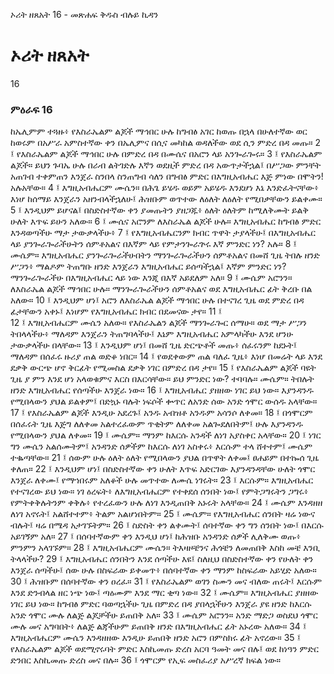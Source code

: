﻿
 ኦሪት ዘጸአት 16 - መጽሐፍ ቅዱስ ብሉይ ኪዳን
# ኦሪት ዘጸአት
16
### ምዕራፍ 16
ከኤሊምም ተጓዙ፥ የእስራኤልም ልጆች ማኅበር ሁሉ ከግብፅ አገር ከወጡ በኋላ በሁለተኛው ወር ከወሩም በአሥራ አምስተኛው ቀን በኤሊምና በሲና መካከል ወዳለችው ወደ ሲን ምድረ በዳ መጡ።
2 ፤ የእስራኤልም ልጆች ማኅበር ሁሉ በምድረ በዳ በሙሴና በአሮን ላይ አንጐራጐሩ።
3 ፤ የእስራኤልም ልጆች። ይህን ጉባኤ ሁሉ በራብ ልትገድሉ እኛን ወደዚች ምድረ በዳ አውጥታችኋል፤ በሥጋው ምንቸት አጠገብ ተቀምጠን እንጀራ ስንበላ ስንጠግብ ሳለን በግብፅ ምድር በእግዚአብሔር እጅ ምነው በሞትን! አሉአቸው።
4 ፤ እግዚአብሔርም ሙሴን። በሕጌ ይሄዱ ወይም አይሄዱ እንደሆነ እኔ እንድፈትናቸው፥ እነሆ ከሰማይ እንጀራን አዘንብላችኋለሁ፤ ሕዝቡም ወጥተው ለዕለት ለዕለት የሚበቃቸውን ይልቀሙ።
5 ፤ እንዲህም ይሆናል፤ በስድስተኛው ቀን ያመጡትን ያዘጋጁ፥ ዕለት ዕለትም ከሚለቅሙት ይልቅ ሁለት እጥፍ ይሁን አለው።
6 ፤ ሙሴና አሮንም ለእስራኤል ልጆች ሁሉ። እግዚአብሔር ከግብፅ ምድር እንዳወጣችሁ ማታ ታውቃላችሁ፥
7 ፤ የእግዚአብሔርንም ክብር ጥዋት ታያላችሁ፤ በእግዚአብሔር ላይ ያንጐራጐራችሁትን ሰምቶአልና በእኛም ላይ የምታንጐራጕሩ እኛ ምንድር ነን? አሉ።
8 ፤ ሙሴም። እግዚአብሔር ያንጐራጐራችሁበትን ማንጐራጐራችሁን ሰምቶአልና በመሸ ጊዜ ትበሉ ዘንድ ሥጋን፥ ማልዶም ትጠግቡ ዘንድ እንጀራን እግዚአብሔር ይሰጣችኋል፤ እኛም ምንድር ነን? ማንጐራጐራችሁ በእግዚአብሔር ላይ ነው እንጂ በእኛ አይደለም አለ።
9 ፤ ሙሴም አሮንን። ለእስራኤል ልጆች ማኅበር ሁሉ። ማንጐራጐራችሁን ሰምቶአልና ወደ እግዚአብሔር ፊት ቅረቡ በል አለው።
10 ፤ እንዲህም ሆነ፤ አሮን ለእስራኤል ልጆች ማኅበር ሁሉ በተናገረ ጊዜ ወደ ምድረ በዳ ፊታቸውን አቀኑ፤ እነሆም የእግዚአብሔር ክብር በደመናው ታየ።
11 ፤  
12 ፤ እግዚአብሔርም ሙሴን አለው። የእስራኤልን ልጆች ማንጐራጐር ሰማሁ። ወደ ማታ ሥጋን ትበላላችሁ፥ ማለዳም እንጀራን ትጠግባላችሁ፤ እኔም እግዚአብሔር አምላካችሁ እንደ ሆንሁ ታውቃላችሁ በላቸው።
13 ፤ እንዲህም ሆነ፤ በመሸ ጊዜ ድርጭቶች መጡ፥ ሰፈሩንም ከደኑት፤ ማለዳም በሰፈሩ ዙሪያ ጠል ወድቆ ነበር።
14 ፤ የወደቀውም ጠል ባለፈ ጊዜ፥ እነሆ በመሬት ላይ እንደ ደቃቅ ውርጭ ሆኖ ቅርፊት የሚመስል ደቃቅ ነገር በምድረ በዳ ታየ።
15 ፤ የእስራኤልም ልጆች ባዩት ጊዜ ያ ምን እንደ ሆነ አላወቁምና እርስ በእርሳቸው። ይህ ምንድር ነው? ተባባሉ። ሙሴም። ትበሉት ዘንድ እግዚአብሔር የሰጣችሁ እንጀራ ነው።
16 ፤ እግዚአብሔር ያዘዘው ነገር ይህ ነው። እያንዳንዱ የሚበላውን ያህል ይልቀም፤ በድኳኑ ባሉት ነፍሶች ቍጥር ለአንድ ሰው አንድ ጎሞር ውሰዱ አላቸው።
17 ፤ የእስራኤልም ልጆች እንዲሁ አደረጉ፤ አንዱ አብዝቶ አንዱም አሳንሶ ለቀመ።
18 ፤ በጎሞርም በሰፈሩት ጊዜ እጅግ ለለቀመ አልተረፈውም ጥቂትም ለለቀመ አልጐደለበትም፤ ሁሉ እያንዳንዱ የሚበላውን ያህል ለቀመ።
19 ፤ ሙሴም። ማንም ከእርሱ አንዳች ለነገ አያስቀር አላቸው።
20 ፤ ነገር ግን ሙሴን አልሰሙትም፤ አንዳንድ ሰዎችም ከእርሱ ለነገ አስቀሩ፥ እርሱም ተላ ሸተተም፤ ሙሴም ተቈጣቸው።
21 ፤ ሰውም ሁሉ ዕለት ዕለት የሚበላውን ያህል በጥዋት ለቀመ፤ ፀሐይም በተኰሰ ጊዜ ቀለጠ።
22 ፤ እንዲህም ሆነ፤ በስድስተኛው ቀን ሁለት እጥፍ አድርገው እያንዳንዳቸው ሁለት ጎሞር እንጀራ ለቀሙ፤ የማኀበሩም አለቆች ሁሉ መጥተው ለሙሴ ነገሩት።
23 ፤ እርሱም። እግዚአብሔር የተናገረው ይህ ነው። ነገ ዕረፍት፥ ለእግዚአብሔርም የተቀደሰ ሰንበት ነው፤ የምትጋግሩትን ጋግሩ፥ የምትቀቅሉትንም ቀቅሉ፥ የተረፈውን ሁሉ ለነገ እንዲጠበቅ አኑሩት አላቸው።
24 ፤ ሙሴም እንዳዘዘ ለነገ አኖሩት፤ አልሸተተም፥ ትልም አልሆነበትም።
25 ፤ ሙሴም። የእግዚአብሔር ሰንበት ዛሬ ነውና ብሉት፤ ዛሬ በሜዳ አታገኙትም።
26 ፤ ስድስት ቀን ልቀሙት፤ ሰባተኛው ቀን ግን ሰንበት ነው፤ በእርሱ አይገኝም አለ።
27 ፤ በሰባተኛውም ቀን እንዲህ ሆነ፤ ከሕዝቡ አንዳንድ ሰዎች ሊለቅሙ ወጡ፥ ምንምን አላገኙም።
28 ፤ እግዚአብሔርም ሙሴን። ትእዛዞቼንና ሕጎቼን ለመጠበቅ እስከ መቼ እንቢ ትላላችሁ?
29 ፤ እግዚአብሔር ሰንበትን እንደ ሰጣችሁ እዩ፤ ስለዚህ በስድስተኛው ቀን የሁለት ቀን እንጀራ ሰጣችሁ፤ ሰው ሁሉ በስፍራው ይቀመጥ፥ በሰባተኛው ቀን ማንም ከስፍራው አይሂድ አለው።
30 ፤ ሕዝቡም በሰባተኛው ቀን ዐረፈ።
31 ፤ የእስራኤልም ወገን ስሙን መና ብለው ጠሩት፤ እርሱም እንደ ድንብላል ዘር ነጭ ነው፤ ጣዕሙም እንደ ማር ቂጣ ነው።
32 ፤ ሙሴም። እግዚአብሔር ያዘዘው ነገር ይህ ነው። ከግብፅ ምድር ባወጣኋችሁ ጊዜ በምድረ በዳ ያበላኋችሁን እንጀራ ያዩ ዘንድ ከእርሱ አንድ ጎሞር ሙሉ ለልጅ ልጆቻችሁ ይጠበቅ አለ።
33 ፤ ሙሴም አሮንን። አንድ ማድጋ ወስደህ ጎሞር ሙሉ መና አግባበት፥ ለልጅ ልጃችሁም ይጠበቅ ዘንድ በእግዚአብሔር ፊት አኑረው አለው።
34 ፤ እግዚአብሔርም ሙሴን እንዳዘዘው እንዲሁ ይጠበቅ ዘንድ አሮን በምስክሩ ፊት አኖረው።
35 ፤ የእስራኤልም ልጆች ወደሚኖሩባት ምድር እስኪመጡ ድረስ አርባ ዓመት መና በሉ፤ ወደ ከነዓን ምድር ድንበር እስኪመጡ ድረስ መና በሉ።
36 ፤ ጎሞርም የኢፍ መስፈሪያ አሥረኛ ክፍል ነው። 
